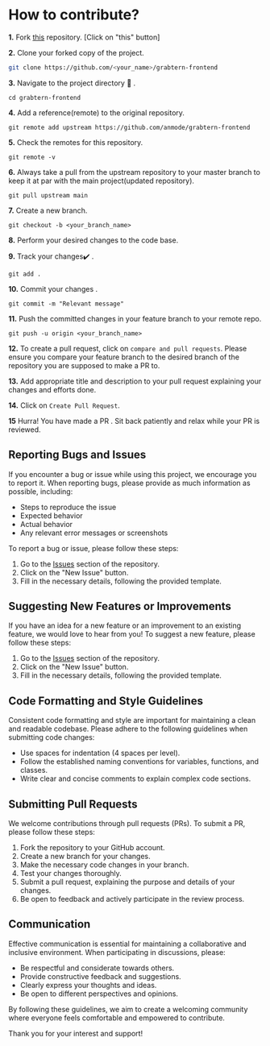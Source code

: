 # How to contribute?

**1.** Fork [this](https://github.com/anmode/grabtern-frontend) repository. [Click on "this" button]

**2.** Clone your forked copy of the project.

```bash
git clone https://github.com/<your_name>/grabtern-frontend
```

**3.** Navigate to the project directory :file_folder: .

```
cd grabtern-frontend
```

**4.** Add a reference(remote) to the original repository.

```
git remote add upstream https://github.com/anmode/grabtern-frontend
```

**5.** Check the remotes for this repository.

```
git remote -v
```

**6.** Always take a pull from the upstream repository to your master branch to keep it at par with the main project(updated repository).

```
git pull upstream main
```

**7.** Create a new branch.

```
git checkout -b <your_branch_name>
```

**8.** Perform your desired changes to the code base.

**9.** Track your changes:heavy_check_mark: .

```
git add .
```

**10.** Commit your changes .

```
git commit -m "Relevant message"
```

**11.** Push the committed changes in your feature branch to your remote repo.

```
git push -u origin <your_branch_name>
```

**12.** To create a pull request, click on `compare and pull requests`. Please ensure you compare your feature branch to the desired branch of the repository you are supposed to make a PR to.

**13.** Add appropriate title and description to your pull request explaining your changes and efforts done.

**14.** Click on `Create Pull Request`.

**15** Hurra! You have made a PR . Sit back patiently and relax while your PR is reviewed.

## Reporting Bugs and Issues

If you encounter a bug or issue while using this project, we encourage you to report it. When reporting bugs, please provide as much information as possible, including:

- Steps to reproduce the issue
- Expected behavior
- Actual behavior
- Any relevant error messages or screenshots

To report a bug or issue, please follow these steps:

1. Go to the [Issues](https://github.com/anmode/grabtern-frontend/issues) section of the repository.
2. Click on the "New Issue" button.
3. Fill in the necessary details, following the provided template.

## Suggesting New Features or Improvements

If you have an idea for a new feature or an improvement to an existing feature, we would love to hear from you! To suggest a new feature, please follow these steps:

1. Go to the [Issues](https://github.com/anmode/grabtern-frontend/issues) section of the repository.
2. Click on the "New Issue" button.
3. Fill in the necessary details, following the provided template.

## Code Formatting and Style Guidelines

Consistent code formatting and style are important for maintaining a clean and readable codebase. Please adhere to the following guidelines when submitting code changes:

- Use spaces for indentation (4 spaces per level).
- Follow the established naming conventions for variables, functions, and classes.
- Write clear and concise comments to explain complex code sections.

## Submitting Pull Requests

We welcome contributions through pull requests (PRs). To submit a PR, please follow these steps:

1. Fork the repository to your GitHub account.
2. Create a new branch for your changes.
3. Make the necessary code changes in your branch.
4. Test your changes thoroughly.
5. Submit a pull request, explaining the purpose and details of your changes.
6. Be open to feedback and actively participate in the review process.

## Communication

Effective communication is essential for maintaining a collaborative and inclusive environment. When participating in discussions, please:

- Be respectful and considerate towards others.
- Provide constructive feedback and suggestions.
- Clearly express your thoughts and ideas.
- Be open to different perspectives and opinions.

By following these guidelines, we aim to create a welcoming community where everyone feels comfortable and empowered to contribute.

Thank you for your interest and support!
